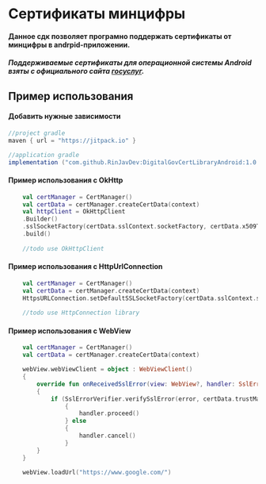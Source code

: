 # Сертификаты минцифры

#### Данное сдк позволяет програмно поддержать сертификаты от минцифры в andrpid-приложении.
##### Поддерживаемые сертификаты для операционной системы Android взяты с официального сайта  [госуслуг](https://www.gosuslugi.ru/crt).

## Пример использования 

#### Добавить нужные зависимости
```gradle
//project gradle
maven { url = "https://jitpack.io" }

//application gradle
implementation ("com.github.RinJavDev:DigitalGovCertLibraryAndroid:1.0.23")
```
#### Пример использования с OkHttp
```kotlin
    val certManager = CertManager()
    val certData = certManager.createCertData(context)
    val httpClient = OkHttpClient
    .Builder()
    .sslSocketFactory(certData.sslContext.socketFactory, certData.x509TrustManager)
    .build()
    
    //todo use OkHttpClient
```

#### Пример использования с HttpUrlConnection
```kotlin
    val certManager = CertManager()
    val certData = certManager.createCertData(context)
    HttpsURLConnection.setDefaultSSLSocketFactory(certData.sslContext.socketFactory)
    
    //todo use HttpConnection library
```

#### Пример использования с WebView
```kotlin
    val certManager = CertManager()
    val certData = certManager.createCertData(context)

    webView.webViewClient = object : WebViewClient()
    {
        override fun onReceivedSslError(view: WebView?, handler: SslErrorHandler, error: SslError)
        {
            if (SslErrorVerifier.verifySslError(error, certData.trustManagerFactory))
                {
                    handler.proceed()
                } else
                {
                    handler.cancel()
                }
        }
    }
    
    webView.loadUrl("https://www.google.com/")
```
